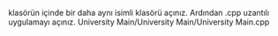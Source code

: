 klasörün içinde bir daha aynı isimli klasörü açınız. Ardından .cpp uzantılı uygulamayı açınız.
University Main/University Main/University Main.cpp
